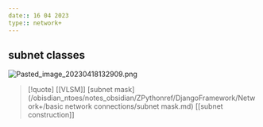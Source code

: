 ```yaml
---
date:: 16 04 2023
type:: network+
---
```

## subnet classes 
![Pasted_image_20230418132909.png](/static/Pasted_image_20230418132909.png)

>[!quote] [[VLSM]] [subnet mask](/obisdian_ntoes/notes_obsidian/ZPythonref/DjangoFramework/Network+/basic network connections/subnet mask.md) [[subnet construction]]